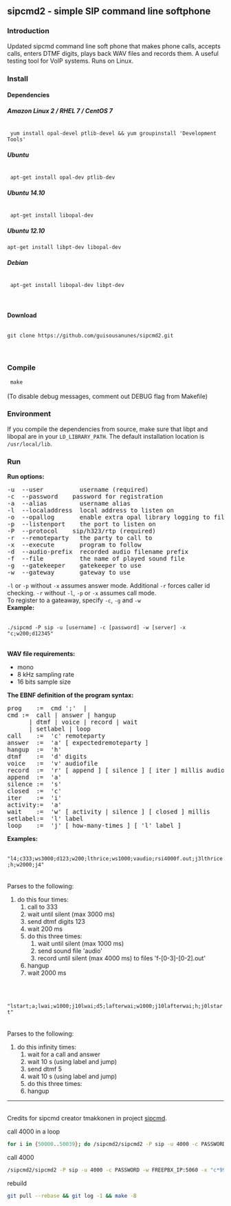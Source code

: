 <html>
<body>
<h2>sipcmd2 - simple SIP command line softphone</h2>
<h3>Introduction</h3>
<p>
Updated sipcmd command line soft phone that makes phone calls, accepts calls, enters DTMF digits, plays back WAV files and records them. A useful testing tool for VoIP systems. Runs on Linux.
</p>
<h3>Install</h3>
<h4>Dependencies</h4>
<p>
<h5>Amazon Linux 2 / RHEL 7 / CentOS 7</h5>
<code> 
 yum install opal-devel ptlib-devel && yum groupinstall 'Development Tools'
</code>
<h5>Ubuntu</h5>
<code> 
 apt-get install opal-dev ptlib-dev 
</code>
<h5>Ubuntu 14.10</h5>
<code> 
 apt-get install libopal-dev
</code>
<h5>Ubuntu 12.10</h5>
<code>apt-get install libpt-dev libopal-dev</code>
</p>
<h5>Debian</h5>
<code> 
 apt-get install libopal-dev libpt-dev 
</code>
<br>
<br>
<h4>Download</h4>
<code>
git clone https://github.com/guisousanunes/sipcmd2.git
</code>
<br>
<br>
<h3>Compile</h3>
<p>
<code> make </code>
<br>
<br>
(To disable debug messages, comment out DEBUG flag from Makefile)
</p>

<h3>Environment</h3>
<p>
If you compile the dependencies from source, make sure that libpt and libopal are in your <code>LD_LIBRARY_PATH</code>. The default installation location is <code>/usr/local/lib</code>.
</p>

<h3>Run</h3>
<b>Run options:</b>
<pre>
-u <name> --user <name>         username (required)
-c <passw> --password <passw>   password for registration
-a <name> --alias <name>        username alias
-l <addr> --localaddress <addr> local address to listen on
-o <file> --opallog <file>      enable extra opal library logging to file
-p <port> --listenport <port>   the port to listen on
-P <proto> --protocol <proto>   sip/h323/rtp (required)
-r <nmbr> --remoteparty <nmbr>  the party to call to
-x <prog> --execute <prog>      program to follow
-d <prfx> --audio-prefix <prfx> recorded audio filename prefix
-f <file> --file <file>         the name of played sound file
-g <addr> --gatekeeper <addr>   gatekeeper to use
-w <addr> --gateway <addr>      gateway to use
</pre>
<p>
<code>-l</code> or <code>-p</code> without <code>-x</code> assumes answer mode. Additional <code>-r</code> forces caller id checking. <code>-r</code> without <code>-l</code>, <code>-p</code> or <code>-x</code> assumes call mode.
<br>
To register to a gateaway, specify <code>-c</code>, <code>-g</code> and <code>-w</code>
<br><b>Example:</b><br><br>
<code>
./sipcmd -P sip -u [username] -c [password] -w [server] -x "c<number>;w200;d12345"
</code>
</p>

<br>
<b>WAV file requirements:</b>
<ul>
<li>mono
<li> 8 kHz sampling rate
<li> 16 bits sample size
</ul>

<b>The EBNF definition of the program syntax:</b>
<pre>
prog	:=  cmd ';' <prog> |
cmd	:=  call | answer | hangup
	  | dtmf | voice | record | wait
	  | setlabel | loop
call	:=  'c' remoteparty
answer	:=  'a' [ expectedremoteparty ]
hangup	:=  'h'
dtmf	:=  'd' digits
voice	:=  'v' audiofile
record	:=  'r' [ append ] [ silence ] [ iter ] millis audiofile
append	:=  'a'
silence	:=  's'
closed	:=  'c'
iter	:=  'i'
activity:=  'a'
wait	:=  'w' [ activity | silence ] [ closed ] millis
setlabel:=  'l' label
loop	:=  'j' [ how-many-times ] [ 'l' label ]
</pre>
<b>Examples:</b><br><br>
<code>
"l4;c333;ws3000;d123;w200;lthrice;ws1000;vaudio;rsi4000f.out;j3lthrice;h;w2000;j4"
</code>
<br><br>
Parses to the following:
<ol>
  <li> do this four times:
    <ol> 
      <li> call to 333
      <li> wait until silent (max 3000 ms)
      <li> send dtmf digits 123
      <li> wait 200 ms 
      <li> do this three times:
      <ol>
        <li> wait until silent (max 1000 ms)
        <li> send sound file 'audio'
        <li> record until silent (max 4000 ms) to files 'f-[0-3]-[0-2].out'
      </ol>
      <li> hangup
      <li> wait 2000 ms
  </ol>
</ol>
<br><br>
<code>
"lstart;a;lwai;w1000;j10lwai;d5;lafterwai;w1000;j10lafterwai;h;j0lstart"
</code>
<br><br>
Parses to the following:
<ol>
  <li> do this infinity times:
    <ol> 
      <li> wait for a call and answer
      <li> wait 10 s (using label and jump)
      <li> send dtmf 5
      <li> wait 10 s (using label and jump)
      <li> do this three times:
      <li> hangup
  </ol>
</ol>
<hr>
<br>
Credits for sipcmd creator tmakkonen in project <a href="https://github.com/tmakkonen/sipcmd">sipcmd</a>.
</body>
</html>

call 4000 in a loop
```bash
for i in {50000..50039}; do /sipcmd2/sipcmd2 -P sip -u 4000 -c PASSWORD -w FREEPBX_IP:5060 -x "c*999;w120000;" -p $i & sleep 2; done
```

call 4000
```bash
/sipcmd2/sipcmd2 -P sip -u 4000 -c PASSWORD -w FREEPBX_IP:5060 -x "c*999;w120000;" -p 50000
```

rebuild
```bash
git pull --rebase && git log -1 && make -B
```

